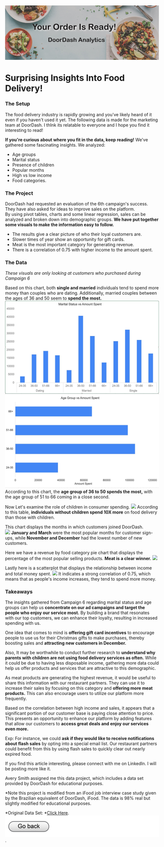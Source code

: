 #### <img src="images/TitleImage_Doordash_Trimmed.jpg?raw=true"/>

# Surprising Insights Into Food Delivery!
 
### The Setup

The food delivery industry is rapidly growing and you've likely heard of it even if you haven't used it yet. The following data is made for the marketing team at DoorDash. I thInk its relatable to everyone and I hope you find it interesting to read!

**If you're curious about where you fit in the data, keep reading!** We've gathered some fascinating insights. We analyzed: 
- Age groups 
- Marital status 
- Presence of children 
- Popular months 
- High vs low income  
- Food categories. 

### The Project

DoorDash had requested an evaluation of the 6th campaign's success. They have also asked for ideas to improve sales on the platform.  
By using pivot tables, charts and some linear regression, sales can be analyzed and broken down into demographic groups. **We have put together some visuals to make the information easy to follow.**
- The results give a clear picture of who their loyal customers are.  
- Slower times of year show an opportunity for gift cards. 
- Meat is the most important category for generating revenue. 
- There is a correlation of 0.75 with higher income to the amount spent.

### The Data 

*These visuals are only looking at customers who purchased during Campaign 6* 

Based on this chart, both **single and married** individuals tend to spend 
more money than couples who are dating. Additionally, married couples between 
the ages of 36 and 50 seem to **spend the most.**
<img src="DoorDash_Visuals/MaritalStatus.jpg?raw=true"/>
<img src="DoorDash_Visuals/AgeGroup_vs_Amount.jpg?raw=true"/>
According to this chart, the **age group of 36 to 50 spends the most,** 
with the age group of 51 to 66 coming in a close second. 

Now Let's examine the role of children in consumer spending. 
<img src="images/HasKids2.jpg?raw=true"/>
 According to this table, **individuals without children spend 10X more** 
 on food delivery than those with children. 

This chart displays the months in which customers joined DoorDash.  
<img src="Month Customers Joined .jpg?raw=true"/>
**January and March** were the most popular months for customer sign-ups, 
while **November and December** had the lowest number of new customers. 

Here we have a revenue by food category pie chart that displays the percentage 
of the most popular selling products. **Meat is a clear winner.**
<img src="Revenue by Food Category_trimmed.jpg?raw=true"/>

Lastly here is a scatterplot that displays the relationship between income and total money spent.
<img src="ScatterPlotGraph.jpg?raw=true"/>
It indicates a strong correlation of 0.75, which means that as people's income increases, they tend to spend more money.  

### Takeaways 

The insights gathered from Campaign 6 regarding marital status and age groups can help us **concentrate on our ad campaigns and target the people who enjoy our service most.** By building a brand that resonates with our top customers, we can enhance their loyalty, resulting in increased spending with us.

One idea that comes to mind is **offering gift card incentives** to encourage people to use us for their Christmas gifts to make purchases, thereby boosting sales and **attracting new customers in December.**

Also, It may be worthwhile to conduct further research to **understand why parents with children are not using food delivery services as often.** While it could be due to having less disposable income, gathering more data could help us offer products and services that are attractive to this demographic.

As meat products are generating the highest revenue, it would be useful to share this information with our restaurant partners. They can use it to increase their sales by focusing on this category and **offering more meat products.** This can also encourage users to utilize our platform more frequently. 

Based on the correlation between high income and sales, it appears that a significant portion of our customer base is paying close attention to price. This presents an opportunity to enhance our platform by adding features that allow our customers to **access great deals and enjoy our services even more.**

Exp: For instance, we could **ask if they would like to receive notifications about flash sales** by opting into a special email list. Our restaurant partners could benefit from this by using flash sales to quickly clear out nearly expired food. 
  
If you find this article interesting, please connect with me on LinkedIn. I will be posting more like it.


Avery Smith assigned me this data project, which includes a data set provided by DoorDash for educational purposes. 

*Note this project is modified from an iFood job interview case study given by the Brazilian equivalent of DoorDash, iFood. The data is 98% real but slightly modified for educational purposes. 

*Original Data Set:  *[Click Here](https://github.com/nailson/ifood-data-business-analyst-test/blob/master/ifood_df.csv ).
[<img src="images/Button.jpg?raw=true"/>](/index.md).
